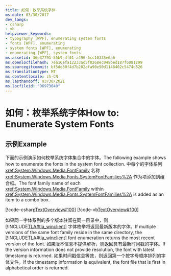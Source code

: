 ```yaml
---
title: 如何：枚举系统字体
ms.date: 03/30/2017
dev_langs:
- csharp
- vb
helpviewer_keywords:
- typography [WPF], enumerating system fonts
- fonts [WPF], enumerating
- system fonts [WPF], enumerating
- enumerating [WPF], system fonts
ms.assetid: 36e37791-55b9-4f01-a496-5cc10335e6a6
ms.openlocfilehash: 7ea16afa12233ad5f8268ec048bed187f6081299
ms.sourcegitcommit: bf5dd80f4d7b202afa90e90d1148402c5474d826
ms.translationtype: MT
ms.contentlocale: zh-CN
ms.lasthandoff: 03/30/2021
ms.locfileid: "96973040"
---
```

# <a name="how-to-enumerate-system-fonts"></a><span data-ttu-id="2d97e-102">如何：枚举系统字体</span><span class="sxs-lookup"><span data-stu-id="2d97e-102">How to: Enumerate System Fonts</span></span>
## <a name="example"></a><span data-ttu-id="2d97e-103">示例</span><span class="sxs-lookup"><span data-stu-id="2d97e-103">Example</span></span>  
 <span data-ttu-id="2d97e-104">下面的示例演示如何枚举系统字体集合中的字体。</span><span class="sxs-lookup"><span data-stu-id="2d97e-104">The following example shows how to enumerate the fonts in the system font collection.</span></span> <span data-ttu-id="2d97e-105">中每个的字体系列 <xref:System.Windows.Media.FontFamily> 名称 <xref:System.Windows.Media.Fonts.SystemFontFamilies%2A> 作为项添加到组合框。</span><span class="sxs-lookup"><span data-stu-id="2d97e-105">The font family name of each <xref:System.Windows.Media.FontFamily> within <xref:System.Windows.Media.Fonts.SystemFontFamilies%2A> is added as an item to a combo box.</span></span>  
  
 [!code-csharp[TextOverview#100](~/samples/snippets/csharp/VS_Snippets_Wpf/TextOverview/CSharp/Window1.xaml.cs#100)]
 [!code-vb[TextOverview#100](~/samples/snippets/visualbasic/VS_Snippets_Wpf/TextOverview/visualbasic/window1.xaml.vb#100)]  
  
 <span data-ttu-id="2d97e-106">如果同一字体系列的多个版本驻留在同一目录中，则 [!INCLUDE[TLA#tla_winclient](../../../includes/tlasharptla-winclient-md.md)] 字体枚举将返回最新版本的字体。</span><span class="sxs-lookup"><span data-stu-id="2d97e-106">If multiple versions of the same font family reside in the same directory, the [!INCLUDE[TLA#tla_winclient](../../../includes/tlasharptla-winclient-md.md)] font enumeration returns the most recent version of the font.</span></span> <span data-ttu-id="2d97e-107">如果版本信息不提供解析，则返回具有最新时间戳的字体。</span><span class="sxs-lookup"><span data-stu-id="2d97e-107">If the version information does not provide resolution, the font with latest timestamp is returned.</span></span> <span data-ttu-id="2d97e-108">如果时间戳信息等效，则返回第一个按字母顺序排列的字体文件。</span><span class="sxs-lookup"><span data-stu-id="2d97e-108">If the timestamp information is equivalent, the font file that is first in alphabetical order is returned.</span></span>
